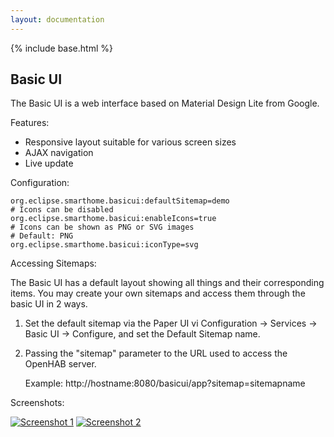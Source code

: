 ```yaml
---
layout: documentation
---
```


{% include base.html %}

## Basic UI

The Basic UI is a web interface based on Material Design Lite from Google.

Features:

* Responsive layout suitable for various screen sizes
* AJAX navigation
* Live update

Configuration:

```
org.eclipse.smarthome.basicui:defaultSitemap=demo
# Icons can be disabled
org.eclipse.smarthome.basicui:enableIcons=true
# Icons can be shown as PNG or SVG images
# Default: PNG
org.eclipse.smarthome.basicui:iconType=svg
```
Accessing Sitemaps:

The Basic UI has a default layout showing all things and their corresponding items.  You may create your own sitemaps and access them through the basic UI in 2 ways.

1. Set the default sitemap via the Paper UI vi Configuration -> Services -> Basic UI -> Configure, and set the Default Sitemap name.

2. Passing the "sitemap" parameter to the URL used to access the OpenHAB server.
  
      Example: http://hostname:8080/basicui/app?sitemap=sitemapname
  
Screenshots:

[![Screenshot 1](doc/screenshot-1.png)](doc/screenshot-1-full.png)
[![Screenshot 2](doc/screenshot-2.png)](doc/screenshot-2-full.png)

